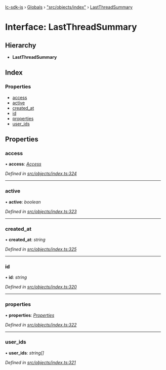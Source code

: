 [lc-sdk-js](../README.md) › [Globals](../globals.md) › ["src/objects/index"](../modules/_src_objects_index_.md) › [LastThreadSummary](_src_objects_index_.lastthreadsummary.md)

# Interface: LastThreadSummary

## Hierarchy

* **LastThreadSummary**

## Index

### Properties

* [access](_src_objects_index_.lastthreadsummary.md#access)
* [active](_src_objects_index_.lastthreadsummary.md#active)
* [created_at](_src_objects_index_.lastthreadsummary.md#created_at)
* [id](_src_objects_index_.lastthreadsummary.md#id)
* [properties](_src_objects_index_.lastthreadsummary.md#properties)
* [user_ids](_src_objects_index_.lastthreadsummary.md#user_ids)

## Properties

###  access

• **access**: *[Access](_src_objects_index_.access.md)*

*Defined in [src/objects/index.ts:324](https://github.com/livechat/lc-sdk-js/blob/5281c0a/src/objects/index.ts#L324)*

___

###  active

• **active**: *boolean*

*Defined in [src/objects/index.ts:323](https://github.com/livechat/lc-sdk-js/blob/5281c0a/src/objects/index.ts#L323)*

___

###  created_at

• **created_at**: *string*

*Defined in [src/objects/index.ts:325](https://github.com/livechat/lc-sdk-js/blob/5281c0a/src/objects/index.ts#L325)*

___

###  id

• **id**: *string*

*Defined in [src/objects/index.ts:320](https://github.com/livechat/lc-sdk-js/blob/5281c0a/src/objects/index.ts#L320)*

___

###  properties

• **properties**: *[Properties](_src_objects_index_.properties.md)*

*Defined in [src/objects/index.ts:322](https://github.com/livechat/lc-sdk-js/blob/5281c0a/src/objects/index.ts#L322)*

___

###  user_ids

• **user_ids**: *string[]*

*Defined in [src/objects/index.ts:321](https://github.com/livechat/lc-sdk-js/blob/5281c0a/src/objects/index.ts#L321)*
